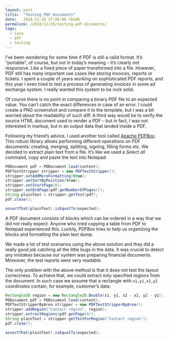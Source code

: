 ```yaml
---
layout: post
title:  "Testing PDF documents"
date:   2018-12-28 17:00:00 +0100
permalink: /2018/12/28/testing-pdf-documents/
tags:
  - java
  - pdf
  - testing
---
```


I’ve been wondering for some time if PDF is still a valid format. It’s “portable”, of course, but not in today’s meaning – it’s clearly not responsive. Like a fixed piece of paper transformed into a file. However, PDF still has many important use cases like storing invoices, reports or tickets. I spent a couple of years working on sophisticated PDF reports, and this year I even tried to test a process of generating invoices in some ad exchange system. I really wanted this system to be rock solid.

Of course there is no point in comparing a binary PDF file to an expected value. You can’t catch the exact differences in case of an error. I could create a PNG screenshot and compare it to the template, but I was a bit worried about the readability of such diff. A third way would be to verify the source HTML document used to render a PDF – but in fact, I was not interested in markup, but in an output data that landed inside a PDF.

Following my friend’s advice, I used another tool called [Apache PDFBox](https://pdfbox.apache.org/). This robust library allows performing different operations on PDF documents: creating, merging, splitting, signing, filling forms etc. We decided to extract plain text from a file. It’s like we used a *Select all* command, copy and paste the text into Notepad.

```java
PDDocument pdf = PDDocument.load(content);
PDFTextStripper stripper = new PDFTextStripper();
stripper.setAddMoreFormatting(true);
stripper.setSortByPosition(true);
stripper.setStartPage(0);
stripper.setEndPage(pdf.getNumberOfPages());
String plainText = stripper.getText(pdf);
pdf.close();

assertThat(plainText).isEqualTo(expected);
```

A PDF document consists of blocks which can be ordered in a way that we did not really expect. Anyone who tried copying a table from PDF to Notepad experienced this. Luckily, PDFBox tries to help us organizing the blocks and formatting the plain text dump.

We made a lot of test scenarios using the above solution and they did a really good job catching all the little bugs in the data. It was crucial to detect any mistakes because our system was preparing financial documents. Moreover, the test reports were very readable.

The only problem with the above method is that it does not test the layout correctness. To achieve that, we could extract only specified regions from the document. In such case we assume that a rectangle with `x1,y1,x2,y2` coordinates contain, for example, customer’s data:

```java
Rectangle2D region = new Rectangle2D.Double(x1, y1, x2 - x1, y2 - y1);
PDDocument pdf = PDDocument.load(content);
PDFTextStripperByArea stripper = new PDFTextStripperByArea();
stripper.addRegion("Contact region", region);
stripper.extractRegions(pdf.getPage(0));
String plainText = stripper.getTextForRegion("Contact region");
pdf.close();

assertThat(plainText).isEqualTo(expected);
```
